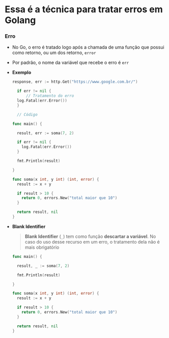 # Essa é a técnica para tratar erros em Golang

### Erro

* No Go, o erro é tratado logo após a chamada de uma função que possui como retorno, ou um dos retorno, `error`

* Por padrão, o nome da variável que recebe o erro é `err`

* **Exemplo**

  ```go
  response, err := http.Get("https://www.google.com.br/")

	if err != nil {
		// Tratamento do erro
    log.Fatal(err.Error())
	}

	// Código 
  ```

  ```go
  func main() {

    result, err := soma(7, 2)

    if err != nil {
      log.Fatal(err.Error())
    }

    fmt.Println(result)

  }

  func soma(x int, y int) (int, error) {
    result := x + y

    if result > 10 {
      return 0, errors.New("total maior que 10")
    }

    return result, nil
  }
  ```

* **Blank Identifier**

  > **Blank Identifier** (`_`) tem como função **descartar a variável**. No caso do uso desse recurso em um erro, o tratamento dela não é mais obrigatório

  ```go
  func main() {

    result, _ := soma(7, 2)

    fmt.Println(result)

  }

  func soma(x int, y int) (int, error) {
    result := x + y

    if result > 10 {
      return 0, errors.New("total maior que 10")
    }

    return result, nil
  }
  ```